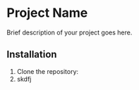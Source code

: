 # Project Name

Brief description of your project goes here.

## Installation

1. Clone the repository:
2. skdfj
